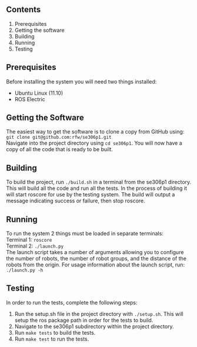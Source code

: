## Contents
1. Prerequisites
2. Getting the software
3. Building
4. Running
5. Testing


## Prerequisites
Before installing the system you will need two things installed:
* Ubuntu Linux (11.10)
* ROS Electric

## Getting the Software
The easiest way to get the software is to clone a copy from GitHub using:  
````git clone git@github.com:rfw/se306p1.git````  
Navigate into the project directory using `cd se306p1`. You will now have a copy of all the code that is ready to be built.  

## Building
To build the project, run ````./build.sh```` in a terminal from the se306p1 directory. This will build all the code and run all the tests. In the process of building it will start roscore for use by the testing system. The build will output a message indicating success or failure, then stop roscore.  

## Running
To run the system 2 things must be loaded in separate terminals:  
Terminal 1: ````roscore````  
Terminal 2: ````./launch.py````  
The launch script takes a number of arguments allowing you to configure the number of robots, the number of robot groups, and the distance of the robots from the origin. For usage information about the launch script, run:  
````./launch.py -h````

## Testing
In order to run the tests, complete the following steps:  
1. Run the setup.sh file in the project directory with `./setup.sh`. This will setup the ros package path in order for the tests to build.  
2. Navigate to the se306p1 subdirectory within the project directory.  
3. Run `make tests` to build the tests.  
4. Run `make test` to run the tests.  
